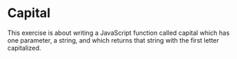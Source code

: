 # Capital

This exercise is about writing a JavaScript function called capital which has one parameter, a string, and which returns that string with the first letter capitalized.
